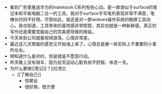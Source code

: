 - 看到广告里推送华为的matebook E系列有些心动。是一款类似于surface的笔记本和平板电脑二合一的工具。我对于surface手写笔的表现非常不满意，笔帽长时间不好用。尽管如此，我还是对一款widows操作系统的触屏工具动心。我也知道，工具带来的喜悦感非常短暂，其实也就是一种新鲜感，真正的写作还是需要克服自己的完美感导致的拖延。
- 今天来到公司就看视频游荡，心情非常差。
- 最近这几天颓废的感觉又开始涌上来了。心情总是被一些实际上不重要的小事所左右。
- 明知道什么是对的，但是就是不愿意行动。
- 昨天晚上没有骑车，因为前天运动心脏有些不舒服，休息一天。
- 为什么要做[[笔记]]？[[红色]]
    - [[了解自己]]
        - 信建设
        - 很好用，很方便
